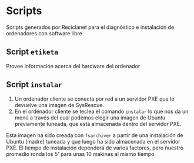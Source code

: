 # Scripts
Scripts generados por Reciclanet para el diagnóstico e instalación de ordenadores con software libre

## Script `etiketa`
Provee información acerca del hardware del ordenador

## Script `instalar`
1. Un ordenador cliente se conecta por red a un servidor PXE que le devuelve una imagen de SysRescue. 
2. En el ordenador cliente se teclea el comando `instalar` lo que nos da un menú a través del cual podemos elegir una imagen de Ubuntu previamente tuneada, que está almacenada dentro del servidor PXE.

Esta imagen ha sido creada con `fsarchiver` a partir de una instalación de Ubuntu (madre) tuneada y que luego ha sido almacenada en el servidor PXE. El tiempo de instalación dependerá de varios factores, pero nuestro promedio ronda los 5' para unas 10 makinas al mismo tiempo.
